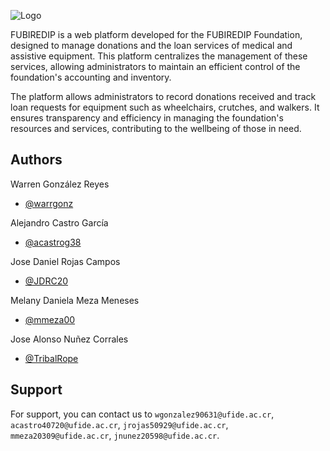 
![Logo]([https://solceri.s3.amazonaws.com/logoSolceri.png](https://root-projects.s3.amazonaws.com/FUBIREDIP.png))

FUBIREDIP is a web platform developed for the FUBIREDIP Foundation, designed to manage donations and the loan services of medical and assistive equipment. This platform centralizes the management of these services, allowing administrators to maintain an efficient control of the foundation's accounting and inventory.

The platform allows administrators to record donations received and track loan requests for equipment such as wheelchairs, crutches, and walkers. It ensures transparency and efficiency in managing the foundation's resources and services, contributing to the wellbeing of those in need.

## Authors

Warren González Reyes
- [@warrgonz](https://github.com/Warrgonz)

Alejandro Castro García
- [@acastrog38](https://github.com/acastrog38)

Jose Daniel Rojas Campos
- [@JDRC20](https://github.com/JDRC20)

Melany Daniela Meza Meneses
- [@mmeza00](https://github.com/mmeza00)

Jose Alonso Nuñez Corrales
- [@TribalRope](https://github.com/TribalRope)

## Support

For support, you can contact us to `wgonzalez90631@ufide.ac.cr`, `acastro40720@ufide.ac.cr`, `jrojas50929@ufide.ac.cr`, `mmeza20309@ufide.ac.cr`, `jnunez20598@ufide.ac.cr`.
